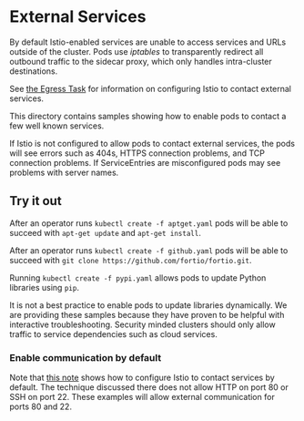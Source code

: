 # External Services

By default Istio-enabled services are unable to access services and URLs outside of the cluster. Pods use <i>iptables</i> to transparently redirect all outbound traffic to the sidecar proxy, which only handles intra-cluster destinations.

See [the Egress Task](https://istio.io/docs/tasks/traffic-management/egress/) for
information on configuring Istio to contact external services.

This directory contains samples showing how to enable pods to contact a few well
known services.

If Istio is not configured to allow pods to contact external services, the pods will
see errors such as 404s, HTTPS connection problems, and TCP connection problems.  If
ServiceEntries are misconfigured pods may see problems with server names.

## Try it out

After an operator runs `kubectl create -f aptget.yaml` pods will be able to
succeed with `apt-get update` and `apt-get install`.

After an operator runs `kubectl create -f github.yaml` pods will be able to
succeed with `git clone https://github.com/fortio/fortio.git`.

Running `kubectl create -f pypi.yaml` allows pods to update Python libraries using `pip`.

It is not a best practice to enable pods to update libraries dynamically.
We are providing these samples
because they have proven to be helpful with interactive troubleshooting.  Security minded clusters should only allow traffic to service dependencies such as cloud
services.

### Enable communication by default

Note that [this note](https://istio.io/docs/tasks/traffic-management/egress/#install-istio-with-access-to-all-external-services-by-default) shows how to configure Istio to contact services by default.  The technique
discussed there does not allow HTTP on port 80 or SSH on port 22.  These examples will
allow external communication for ports 80 and 22.
